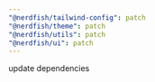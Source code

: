 ```yaml
---
"@nerdfish/tailwind-config": patch
"@nerdfish/theme": patch
"@nerdfish/utils": patch
"@nerdfish/ui": patch
---
```


update dependencies

